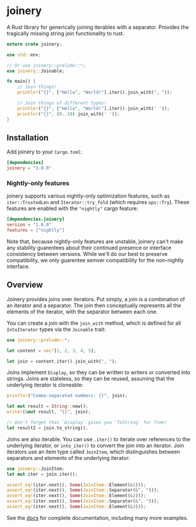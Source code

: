 # joinery
A Rust library for generically joining iterables with a separator. Provides the tragically missing string join functionality to rust.

```rust
extern crate joinery;

use std::env;

// Or use joinery::prelude::*;
use joinery::Joinable;

fn main() {
	// Join things!
	println!("{}", ["Hello", "World!"].iter().join_with(", "));

	// Join things of different types!
	println!("{}", ["Hello", "World!"].iter().join_with(' '));
	println!("{}", (0..10).join_with(' '));
}
```

## Installation

Add joinery to your `Cargo.toml`:

```toml
[dependencies]
joinery = "1.0.0"
```

### Nightly-only features

joinery supports various nightly-only optimization features, such as `iter::TrustedLen` and `Iterator::try_fold` (which requires `ops::Try`). These features are enabled with the `"nightly"` cargo feature:

```toml
[dependencies.joinery]
version = "1.0.0"
features = ["nightly"]
```

Note that, because nightly-only features are unstable, joinery can't make any stability guarentees about their continued presence or interface consistency between versions. While we'll do our best to preserve compatibility, we only guarentee semver compatibility for the non-nightly interface.

## Overview

Joinery provides joins over iterators. Put simply, a join is a combination of an iterator and a separator. The join then conceptually represents all the elements of the iterator, with the separator between each one.

You can create a join with the `join_with` method, which is defined for all `IntoIterator` types via the `Joinable` trait:

```rust
use joinery::prelude::*;

let content = vec![1, 2, 3, 4, 5];

let join = content.iter().join_with(", ");
```

Joins implement `Display`, so they can be written to writers or converted into strings. Joins are stateless, so they can be reused, assuming that the underlying iterator is cloneable:

```rust
println!("Comma-separated numbers: {}", join);

let mut result = String::new();
write!(&mut result, "{}", join);

// Don't forget that `Display` gives you `ToString` for free!
let result2 = join.to_string();
```

Joins are also iterable. You can use `.iter()` to iterate over references to the underlying iterator, or `into_iter()` to convert the join into an iterator. Join iterators use an item type called `JoinItem`, which distinguishes between separators and elements of the underlying iterator:

```rust
use joinery::JoinItem;
let mut iter = join.iter();

assert_eq!(iter.next(), Some(JoinItem::Element(&1)));
assert_eq!(iter.next(), Some(JoinItem::Separator(&", ")));
assert_eq!(iter.next(), Some(JoinItem::Element(&2)));
assert_eq!(iter.next(), Some(JoinItem::Separator(&", ")));
assert_eq!(iter.next(), Some(JoinItem::Element(&3)));
```

See the [docs](https://docs.rs/joinery) for complete documentation, including many more examples.
